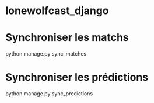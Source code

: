 # lonewolfcast_django

# Synchroniser les matchs
python manage.py sync_matches

# Synchroniser les prédictions
python manage.py sync_predictions
